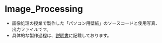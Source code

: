 # Image_Processing
- 画像処理の授業で製作した「パソコン用壁紙」のソースコードと使用写真、出力ファイルです。
- 具体的な製作過程は、[説明書](https://github.com/nanami-7020/Image_Processing/blob/master/CV/説明書.pdf)に記載しております。
